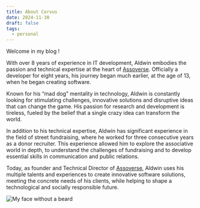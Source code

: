 ```yaml
---
title: About Corvus
date: 2024-11-30
draft: false
tags:
  - personal
---
```

Welcome in my blog !

With over 8 years of experience in IT development, Aldwin embodies the passion and technical expertise at the heart of [Assoverse](https://www.assoverse.com/). Officially a developer for eight years, his journey began much earlier, at the age of 13, when he began creating software.

Known for his “mad dog” mentality in technology, Aldwin is constantly looking for stimulating challenges, innovative solutions and disruptive ideas that can change the game. His passion for research and development is tireless, fueled by the belief that a single crazy idea can transform the world.

In addition to his technical expertise, Aldwin has significant experience in the field of street fundraising, where he worked for three consecutive years as a donor recruiter. This experience allowed him to explore the associative world in depth, to understand the challenges of fundraising and to develop essential skills in communication and public relations.

Today, as founder and Technical Director of [Assoverse](https://www.assoverse.com/), Aldwin uses his multiple talents and experiences to create innovative software solutions, meeting the concrete needs of his clients, while helping to shape a technological and socially responsible future.



![My face without a beard](https://tashikomaaa.github.io/corvusblog/images/me.png)